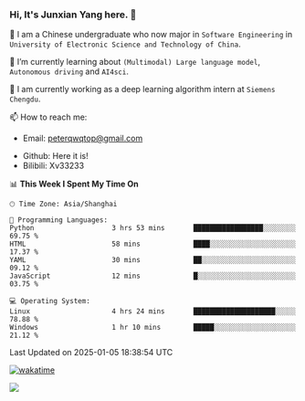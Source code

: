 ### Hi, It's Junxian Yang here. 👋

<!--
**Uestc-Young/Uestc-Young** is a ✨ _special_ ✨ repository because its `README.md` (this file) appears on your GitHub profile.

Here are some ideas to get you started:

- 🔭 I’m currently working on ...
- 🌱 I’m currently learning ...
- 👯 I’m looking to collaborate on ...
- 🤔 I’m looking for help with ...
- 💬 Ask me about ...
- 📫 How to reach me: ...
- 😄 Pronouns: ...
- ⚡ Fun fact: ...
-->
🎉 I am a Chinese undergraduate who now major in `Software Engineering` in `University of Electronic Science and Technology of China`.  
  
🌱 I’m currently learning about `(Multimodal) Large language model`, `Autonomous driving` and `AI4sci`.  

🔭 I am currently working as a deep learning algorithm intern at `Siemens Chengdu`.
  
📫 How to reach me: 
   - Email: peterqwqtop@gmail.com
<!--   - Academic Page: [junxianyanguestc.github.io](https://junxianyanguestc.github.io/)-->
   - Github: Here it is!
   - Bilibili: Xv33233
     
<!--START_SECTION:waka-->
📊 **This Week I Spent My Time On** 

```text
🕑︎ Time Zone: Asia/Shanghai

💬 Programming Languages: 
Python                   3 hrs 53 mins       █████████████████░░░░░░░░   69.75 % 
HTML                     58 mins             ████░░░░░░░░░░░░░░░░░░░░░   17.37 % 
YAML                     30 mins             ██░░░░░░░░░░░░░░░░░░░░░░░   09.12 % 
JavaScript               12 mins             █░░░░░░░░░░░░░░░░░░░░░░░░   03.75 % 

💻 Operating System: 
Linux                    4 hrs 24 mins       ████████████████████░░░░░   78.88 % 
Windows                  1 hr 10 mins        █████░░░░░░░░░░░░░░░░░░░░   21.12 % 
```


 Last Updated on 2025-01-05 18:38:54 UTC
<!--END_SECTION:waka-->
[![wakatime](https://wakatime.com/badge/user/018ec14b-e820-4cd0-9355-392b716a8277.svg)](https://wakatime.com/@018ec14b-e820-4cd0-9355-392b716a8277)

![](https://visitor-badge.glitch.me/badge?page_id=Uestc-Young.readme)
